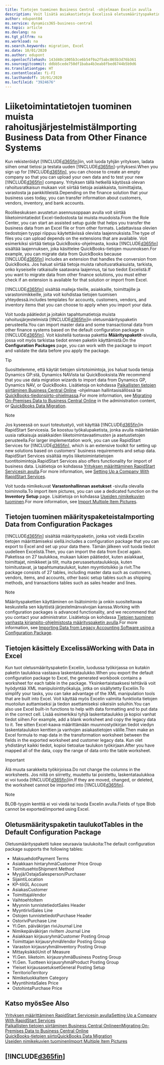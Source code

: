 ```yaml
---
title: Tietojen tuominen Business Central -ohjelmaan Excelin avulla
description: Voit lisätä asiakastietoja Excelissä oletusmäärityspaketin avulla ja tuoda tiedot takaisin Business Central -sovellukseen.
author: edupont04
ms.service: dynamics365-business-central
ms.topic: article
ms.devlang: na
ms.tgt_pltfrm: na
ms.workload: na
ms.search.keywords: migration, Excel
ms.date: 10/01/2020
ms.author: edupont
ms.openlocfilehash: 143d40c1005b3ce6b54f9a2f5abc865b3d76b361
ms.sourcegitcommit: ddbb5cede750df1baba4b3eab8fbed6744b5b9d6
ms.translationtype: HT
ms.contentlocale: fi-FI
ms.lasthandoff: 10/01/2020
ms.locfileid: "3924676"
---
```

# <a name="importing-business-data-from-other-finance-systems"></a><span data-ttu-id="41ccb-103">Liiketoimintatietojen tuominen muista rahoitusjärjestelmistä</span><span class="sxs-lookup"><span data-stu-id="41ccb-103">Importing Business Data from Other Finance Systems</span></span>

<span data-ttu-id="41ccb-104">Kun rekisteröidyt [!INCLUDE[d365fin](includes/d365fin_md.md)]iin, voit luoda tyhjän yrityksen, ladata siihen omat tietosi ja testata uuden [!INCLUDE[d365fin](includes/d365fin_md.md)]-yrityksesi.</span><span class="sxs-lookup"><span data-stu-id="41ccb-104">When you sign up for [!INCLUDE[d365fin](includes/d365fin_md.md)], you can choose to create an empty company so that you can upload your own data and to test your new [!INCLUDE[d365fin](includes/d365fin_md.md)] company.</span></span> <span data-ttu-id="41ccb-105">Yrityksen tällä hetkellä käytössä olevan rahoitusratkaisun mukaan voit siirtää tietoja asiakkaista, toimittajista, varastosta ja pankkitileistä.</span><span class="sxs-lookup"><span data-stu-id="41ccb-105">Depending on the finance solution that your business uses today, you can transfer information about customers, vendors, inventory, and bank accounts.</span></span>  

<span data-ttu-id="41ccb-106">Roolikeskuksen avustetun asennusoppaan avulla voit siirtää liiketoimintatiedot Excel-tiedostosta tai muista muodoista.</span><span class="sxs-lookup"><span data-stu-id="41ccb-106">From the Role Center, you can start an assisted setup guide that helps you transfer the business data from an Excel file or from other formats.</span></span> <span data-ttu-id="41ccb-107">Ladattavissa olevien tiedostojen tyyppi riippuu käytettävissä olevista laajennuksista.</span><span class="sxs-lookup"><span data-stu-id="41ccb-107">The type of files you can upload depends on the extensions that are available.</span></span> <span data-ttu-id="41ccb-108">Voit esimerkiksi siirtää tietoja QuickBooks-ohjelmasta, koska [!INCLUDE[d365fin](includes/d365fin_md.md)] sisältää laajennuksen, joka käsittelee QuickBooks-tietojen muunnoksen.</span><span class="sxs-lookup"><span data-stu-id="41ccb-108">For example, you can migrate data from QuickBooks because [!INCLUDE[d365fin](includes/d365fin_md.md)] includes an extension that handles the conversion from QuickBooks.</span></span> <span data-ttu-id="41ccb-109">Jos haluat siirtää tietoja muista rahoitusratkaisuista, tarkista, onko kyseiselle ratkaisulle saatavana laajennus, tai tuo tiedot Excelistä.</span><span class="sxs-lookup"><span data-stu-id="41ccb-109">If you want to migrate data from other finance solutions, you must either check if an extension is available for that solution or import from Excel.</span></span>  

[!INCLUDE[d365fin](includes/d365fin_md.md)] <span data-ttu-id="41ccb-110">sisältää malleja tileille, asiakkaille, toimittajille ja varastonimikkeille, joita voit kohdistaa tietojen tuomisen yhteydessä.</span><span class="sxs-lookup"><span data-stu-id="41ccb-110">includes templates for accounts, customers, vendors, and inventory items that you can choose to apply when you import your data.</span></span>

<span data-ttu-id="41ccb-111">Voit tuoda päätiedot ja joitakin tapahtumatietoja muista rahoitusjärjestelmistä [!INCLUDE[d365fin](includes/d365fin_md.md)]in oletusmäärityspaketin perusteella.</span><span class="sxs-lookup"><span data-stu-id="41ccb-111">You can import master data and some transactional data from other finance systems based on the default configuration package in [!INCLUDE[d365fin](includes/d365fin_md.md)].</span></span> <span data-ttu-id="41ccb-112">Voit käsitellä tuotavaa pakettia **Määrityspaketit**-sivulla, jossa voit myös tarkistaa tiedot ennen paketin käyttämistä.</span><span class="sxs-lookup"><span data-stu-id="41ccb-112">On the **Configuration Packages** page, you can work with the package to import and validate the data before you apply the package.</span></span>  

> [!TIP]  
> <span data-ttu-id="41ccb-113">Suosittelemme, että käytät tietojen siirtotoimintoja, jos haluat tuoda tietoja Dynamics GP:stä, Dynamics NAVista tai QuickBooksista.</span><span class="sxs-lookup"><span data-stu-id="41ccb-113">We recommend that you use data migration wizards to import data from Dynamics GP, Dynamics NAV, or QuickBooks.</span></span> <span data-ttu-id="41ccb-114">Lisätietoja on kohdassa [Paikallisten tietojen siirtäminen Business Central Online](/dynamics365/business-central/dev-itpro/administration/migrate-data) -ohjelmaan hallintasisällössä tai [QuickBooks-tiedonsiirto-ohjelmassa](ui-extensions-quickbooks-data-migration.md).</span><span class="sxs-lookup"><span data-stu-id="41ccb-114">For more information, see [Migrating On-Premises Data to Business Central Online](/dynamics365/business-central/dev-itpro/administration/migrate-data) in the administration content, or [QuickBooks Data Migration](ui-extensions-quickbooks-data-migration.md).</span></span>

> [!NOTE]  
> <span data-ttu-id="41ccb-115">Jos kyseessä on suuri toteutustyö, voit käyttää [!INCLUDE[d365fin](includes/d365fin_md.md)]in RapidStart Servicesia. Se koostuu työkalupaketista, jonka avulla määritetään uusia ratkaisuja asiakkaiden liiketoimintavaatimusten ja asetustietojen perusteella.</span><span class="sxs-lookup"><span data-stu-id="41ccb-115">For larger implementation work, you can use RapidStart Services for [!INCLUDE[d365fin](includes/d365fin_md.md)], which is an extensive toolkit for setting up new solutions based on customers' business requirements and setup data.</span></span> <span data-ttu-id="41ccb-116">RapidStart Services sisältää myös liiketoimintatietojen tuontitoimintoja.</span><span class="sxs-lookup"><span data-stu-id="41ccb-116">RapidStart Services also offers functionality for import of business data.</span></span> <span data-ttu-id="41ccb-117">Lisätietoja on kohdassa [Yrityksen määrittäminen RapidStart Servicesin avulla](admin-set-up-a-company-with-rapidstart.md).</span><span class="sxs-lookup"><span data-stu-id="41ccb-117">For more information, see [Setting Up a Company With RapidStart Services](admin-set-up-a-company-with-rapidstart.md).</span></span>

<span data-ttu-id="41ccb-118">Voit tuoda nimikekuvat **Varastonhallinnan asetukset** -sivulla olevalla toiminnolla.</span><span class="sxs-lookup"><span data-stu-id="41ccb-118">To import item pictures, you can use a dedicated function on the **Inventory Setup** page.</span></span> <span data-ttu-id="41ccb-119">Lisätietoja on kohdassa [Useiden nimikekuvien tuominen](inventory-how-import-item-pictures.md).</span><span class="sxs-lookup"><span data-stu-id="41ccb-119">For more information, see [Import Multiple Item Pictures](inventory-how-import-item-pictures.md).</span></span>

## <a name="importing-data-from-configuration-packages"></a><span data-ttu-id="41ccb-120">Tietojen tuominen määrityspaketeista</span><span class="sxs-lookup"><span data-stu-id="41ccb-120">Importing Data from Configuration Packages</span></span>
[!INCLUDE[d365fin](includes/d365fin_md.md)] <span data-ttu-id="41ccb-121">sisältää määrityspaketin, jonka voit viedä Exceliin tietojen määrittämiseksi siellä.</span><span class="sxs-lookup"><span data-stu-id="41ccb-121">includes a configuration package that you can export to Excel and set up your data there.</span></span> <span data-ttu-id="41ccb-122">Tämän jälkeen voit tuoda tiedot uudelleen Excelistä.</span><span class="sxs-lookup"><span data-stu-id="41ccb-122">Then, you can import the data from Excel again.</span></span> <span data-ttu-id="41ccb-123">Paketissa on 27 taulukkoa, mukaan lukien päätiedot, kuten asiakkaat, toimittajat, nimikkeet ja tilit, muita perusasetustaulukkoja, kuten toimitustavat, ja tapahtumataulukot, kuten myyntiotsikko ja rivit.</span><span class="sxs-lookup"><span data-stu-id="41ccb-123">The package consists of 27 tables, including master data such as customers, vendors, items, and accounts, other basic setup tables such as shipping methods, and transactions tables such as sales header and lines.</span></span>  

> [!NOTE]  
>   <span data-ttu-id="41ccb-124">Määrityspakettien käyttäminen on lisätoiminto ja onkin suositeltavaa keskustella sen käytöstä järjestelmänvalvojan kanssa.</span><span class="sxs-lookup"><span data-stu-id="41ccb-124">Working with configuration packages is advanced functionality, and we recommend that you contact your administrator.</span></span> <span data-ttu-id="41ccb-125">Lisätietoja on kohdassa [Tietojen tuominen vanhasta kirjanpito-ohjelmistosta määrityspaketin avulla](across-import-data-configuration-packages.md).</span><span class="sxs-lookup"><span data-stu-id="41ccb-125">For more information, see [Importing Data from Legacy Accounting Software using a Configuration Package](across-import-data-configuration-packages.md).</span></span>

## <a name="working-with-data-in-excel"></a><span data-ttu-id="41ccb-126">Tietojen käsittely Excelissä</span><span class="sxs-lookup"><span data-stu-id="41ccb-126">Working with Data in Excel</span></span>
<span data-ttu-id="41ccb-127">Kun tuot oletusmäärityspaketin Exceliin, luodussa työkirjassa on kutakin paketin taulukkoa vastaava laskentataulukko.</span><span class="sxs-lookup"><span data-stu-id="41ccb-127">When you export the default configuration package to Excel, the generated workbook contains a worksheet for each table in the package.</span></span> <span data-ttu-id="41ccb-128">Yksinkertaistaaksesi tehtäviä voit hyödyntää XML manipulointityökaluja, jotka on sisällytetty Exceliin.</span><span class="sxs-lookup"><span data-stu-id="41ccb-128">To simplify your tasks, you can take advantage of the XML manipulation tools that are built into Excel.</span></span> <span data-ttu-id="41ccb-129">Voit käyttää myös Excelin valmiita funktioita tietojen muotoilun auttamiseksi ja tiedon asettamiseksi oikeisiin soluihin.</span><span class="sxs-lookup"><span data-stu-id="41ccb-129">You can also use Excel built-in functions to help with data formatting and to put data in the correct cell.</span></span> <span data-ttu-id="41ccb-130">Lisää esimerkiksi tyhjä laskentataulukko ja kopioi vanhat tiedot siihen.</span><span class="sxs-lookup"><span data-stu-id="41ccb-130">For example, add a blank worksheet and copy the legacy data to it.</span></span> <span data-ttu-id="41ccb-131">Tee sitten Excel-kaava määrittämään muunnostyökirjan tiedot viedyn laskentataulukon kenttien ja vanhojen asiakastietojen välille.</span><span class="sxs-lookup"><span data-stu-id="41ccb-131">Then make an Excel formula to map data in the transformation worksheet between the fields in the exported worksheet and customer legacy data.</span></span> <span data-ttu-id="41ccb-132">Kun olet yhdistänyt kaikki tiedot, kopioi tietoalue taulukon työkirjaan.</span><span class="sxs-lookup"><span data-stu-id="41ccb-132">After you have mapped all of the data, copy the range of data onto the table worksheet.</span></span>  

> [!IMPORTANT]  
>  <span data-ttu-id="41ccb-133">Älä muuta sarakkeita työkirjoissa.</span><span class="sxs-lookup"><span data-stu-id="41ccb-133">Do not change the columns in the worksheets.</span></span> <span data-ttu-id="41ccb-134">Jos niitä on siirretty, muutettu tai poistettu, laskentataulukkoa ei voi tuoda [!INCLUDE[d365fin](includes/d365fin_md.md)]iin.</span><span class="sxs-lookup"><span data-stu-id="41ccb-134">If they are moved, changed, or deleted, the worksheet cannot be imported into [!INCLUDE[d365fin](includes/d365fin_md.md)].</span></span>

> [!NOTE]
> <span data-ttu-id="41ccb-135">BLOB-tyypin kenttiä ei voi viedä tai tuoda Excelin avulla.</span><span class="sxs-lookup"><span data-stu-id="41ccb-135">Fields of type Blob cannot be exported/imported using Excel.</span></span>

## <a name="tables-in-the-default-configuration-package"></a><span data-ttu-id="41ccb-136">Oletusmäärityspaketin taulukot</span><span class="sxs-lookup"><span data-stu-id="41ccb-136">Tables in the Default Configuration Package</span></span>
<span data-ttu-id="41ccb-137">Oletusmäärityspaketti tukee seuraavia taulukoita:</span><span class="sxs-lookup"><span data-stu-id="41ccb-137">The default configuration package supports the following tables:</span></span>

-   <span data-ttu-id="41ccb-138">Maksuehdot</span><span class="sxs-lookup"><span data-stu-id="41ccb-138">Payment Terms</span></span>
-   <span data-ttu-id="41ccb-139">Asiakkaan hintaryhmä</span><span class="sxs-lookup"><span data-stu-id="41ccb-139">Customer Price Group</span></span>
-   <span data-ttu-id="41ccb-140">Toimitusehto</span><span class="sxs-lookup"><span data-stu-id="41ccb-140">Shipment Method</span></span>
-   <span data-ttu-id="41ccb-141">Myyjä/Ostaja</span><span class="sxs-lookup"><span data-stu-id="41ccb-141">Salesperson/Purchaser</span></span>
-   <span data-ttu-id="41ccb-142">Sijainti</span><span class="sxs-lookup"><span data-stu-id="41ccb-142">Location</span></span>
-   <span data-ttu-id="41ccb-143">KP-tili</span><span class="sxs-lookup"><span data-stu-id="41ccb-143">GL Account</span></span>
-   <span data-ttu-id="41ccb-144">Asiakas</span><span class="sxs-lookup"><span data-stu-id="41ccb-144">Customer</span></span>
-   <span data-ttu-id="41ccb-145">Toimittaja</span><span class="sxs-lookup"><span data-stu-id="41ccb-145">Vendor</span></span>
-   <span data-ttu-id="41ccb-146">Vaihtoehto</span><span class="sxs-lookup"><span data-stu-id="41ccb-146">Item</span></span>
-   <span data-ttu-id="41ccb-147">Myynnin tunnistetiedot</span><span class="sxs-lookup"><span data-stu-id="41ccb-147">Sales Header</span></span>
-   <span data-ttu-id="41ccb-148">Myyntirivi</span><span class="sxs-lookup"><span data-stu-id="41ccb-148">Sales Line</span></span>
-   <span data-ttu-id="41ccb-149">Ostojen tunnistetiedot</span><span class="sxs-lookup"><span data-stu-id="41ccb-149">Purchase Header</span></span>
-   <span data-ttu-id="41ccb-150">Ostorivi</span><span class="sxs-lookup"><span data-stu-id="41ccb-150">Purchase Line</span></span>
-   <span data-ttu-id="41ccb-151">Yl.</span><span class="sxs-lookup"><span data-stu-id="41ccb-151">Gen.</span></span> <span data-ttu-id="41ccb-152">päiväkirjan rivi</span><span class="sxs-lookup"><span data-stu-id="41ccb-152">Journal Line</span></span>
-   <span data-ttu-id="41ccb-153">Nimikepäiväkirjan rivi</span><span class="sxs-lookup"><span data-stu-id="41ccb-153">Item Journal Line</span></span>
-   <span data-ttu-id="41ccb-154">Asiakkaan kirjausryhmä</span><span class="sxs-lookup"><span data-stu-id="41ccb-154">Customer Posting Group</span></span>
-   <span data-ttu-id="41ccb-155">Toimittajan kirjausryhmä</span><span class="sxs-lookup"><span data-stu-id="41ccb-155">Vendor Posting Group</span></span>
-   <span data-ttu-id="41ccb-156">Varaston kirjausryhmä</span><span class="sxs-lookup"><span data-stu-id="41ccb-156">Inventory Posting Group</span></span>
-   <span data-ttu-id="41ccb-157">Mittayksikkö</span><span class="sxs-lookup"><span data-stu-id="41ccb-157">Unit of Measure</span></span>
-   <span data-ttu-id="41ccb-158">Yl.</span><span class="sxs-lookup"><span data-stu-id="41ccb-158">Gen.</span></span> <span data-ttu-id="41ccb-159">liiketoim. kirjausryhmä</span><span class="sxs-lookup"><span data-stu-id="41ccb-159">Business Posting Group</span></span>
-   <span data-ttu-id="41ccb-160">Yl.</span><span class="sxs-lookup"><span data-stu-id="41ccb-160">Gen.</span></span> <span data-ttu-id="41ccb-161">Tuotteen kirjausryhmä</span><span class="sxs-lookup"><span data-stu-id="41ccb-161">Product Posting Group</span></span>
-   <span data-ttu-id="41ccb-162">Yleiset kirjausasetukset</span><span class="sxs-lookup"><span data-stu-id="41ccb-162">General Posting Setup</span></span>
-   <span data-ttu-id="41ccb-163">Territorio</span><span class="sxs-lookup"><span data-stu-id="41ccb-163">Territory</span></span>
-   <span data-ttu-id="41ccb-164">Nimikeluokka</span><span class="sxs-lookup"><span data-stu-id="41ccb-164">Item Category</span></span>
-   <span data-ttu-id="41ccb-165">Myyntihinta</span><span class="sxs-lookup"><span data-stu-id="41ccb-165">Sales Price</span></span>
-   <span data-ttu-id="41ccb-166">Ostohinta</span><span class="sxs-lookup"><span data-stu-id="41ccb-166">Purchase Price</span></span>

## <a name="see-also"></a><span data-ttu-id="41ccb-167">Katso myös</span><span class="sxs-lookup"><span data-stu-id="41ccb-167">See Also</span></span>
[<span data-ttu-id="41ccb-168">Yrityksen määrittäminen RapidStart Servicesin avulla</span><span class="sxs-lookup"><span data-stu-id="41ccb-168">Setting Up a Company With RapidStart Services</span></span>](admin-set-up-a-company-with-rapidstart.md)  
[<span data-ttu-id="41ccb-169">Paikallisten tietojen siirtäminen Business Central Onlineen</span><span class="sxs-lookup"><span data-stu-id="41ccb-169">Migrating On-Premises Data to Business Central Online</span></span>](/dynamics365/business-central/dev-itpro/administration/migrate-data)  
[<span data-ttu-id="41ccb-170">QuickBooks-tietojen siirto</span><span class="sxs-lookup"><span data-stu-id="41ccb-170">QuickBooks Data Migration</span></span>](ui-extensions-quickbooks-data-migration.md)  
[<span data-ttu-id="41ccb-171">Useiden nimikekuvien tuominen</span><span class="sxs-lookup"><span data-stu-id="41ccb-171">Import Multiple Item Pictures</span></span>](inventory-how-import-item-pictures.md)

## [!INCLUDE[d365fin](includes/free_trial_md.md)]  
